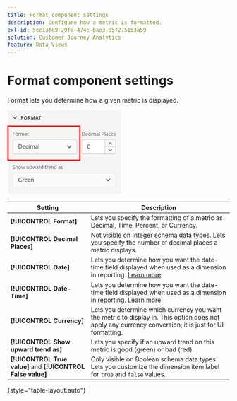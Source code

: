 ```yaml
---
title: Format component settings
description: Configure how a metric is formatted.
exl-id: 5ce13fe9-29fa-474c-bae3-65f275153a59
solution: Customer Journey Analytics
feature: Data Views
---
```

# Format component settings

Format lets you determine how a given metric is displayed.

![Format settings](../assets/format-settings.png)

| Setting | Description |
| --- | --- |
| **[!UICONTROL Format]** | Lets you specify the formatting of a metric as Decimal, Time, Percent, or Currency. |
| **[!UICONTROL Decimal Places]** | Not visible on Integer schema data types. Lets you specify the number of decimal places a metric displays. |
| **[!UICONTROL Date]** | Lets you determine how you want the date-time field displayed when used as a dimension in reporting. [Learn more](https://experienceleague.adobe.com/docs/analytics-platform/using/cja-dataviews/data-views-usecases.html?lang=en#date) |
| **[!UICONTROL Date-Time]** | Lets you determine how you want the date-time field displayed when used as a dimension in reporting. [Learn more](https://experienceleague.adobe.com/docs/analytics-platform/using/cja-dataviews/data-views-usecases.html?lang=en#date) |
| **[!UICONTROL Currency]** | Lets you determine which currency you want the metric to display in. This option does not apply any currency conversion; it is just for UI formatting. |
| **[!UICONTROL Show upward trend as]** | Lets you specify if an upward trend on this metric is good (green) or bad (red). |
| **[!UICONTROL True value]** and **[!UICONTROL False value]** | Only visible on Boolean schema data types. Lets you customize the dimension item label for `true` and `false` values. |

{style="table-layout:auto"}
